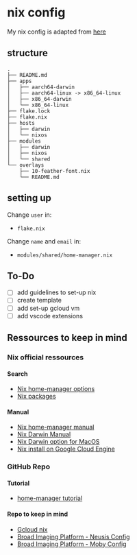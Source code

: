 # nix config

My nix config is adapted from [here](https://github.com/dustinlyons/nixos-config/tree/main)

## structure

```text
.
├── README.md
├── apps
│   ├── aarch64-darwin
│   ├── aarch64-linux -> x86_64-linux
│   ├── x86_64-darwin
│   └── x86_64-linux
├── flake.lock
├── flake.nix
├── hosts
│   ├── darwin
│   └── nixos
├── modules
│   ├── darwin
│   ├── nixos
│   └── shared
└── overlays
    ├── 10-feather-font.nix
    └── README.md
```

## setting up

Change `user` in:

+ `flake.nix`

Change `name` and `email` in:

+ `modules/shared/home-manager.nix`

## To-Do

+ [ ] add guidelines to set-up nix
+ [ ] create template
+ [ ] add set-up gcloud vm
+ [ ] add vscode extensions

## Ressources to keep in mind

### Nix official ressources

#### Search

+ [Nix home-manager options](https://home-manager-options.extranix.com/)
+ [Nix packages](https://search.nixos.org/packages)

#### Manual

+ [Nix home-manager manual](https://nix-community.github.io/home-manager/index.xhtml#sec-3rd-party-module-collections)
+ [Nix Darwin Manual](https://nix-darwin.github.io/nix-darwin/manual/)
+ [Nix Darwin option for MacOS](https://mynixos.com/nix-darwin/options)
+ [Nix install on Google Cloud Engine](https://nixos.wiki/wiki/Install_NixOS_on_GCE)

### GitHub Repo

#### Tutorial

+ [home-manager tutorial](https://github.com/Evertras/simple-homemanager)

#### Repo to keep in mind

+ [Gcloud nix](https://github.com/nicknovitski/gcloud-nix)
+ [Broad Imaging Platform - Neusis Config](https://github.com/leoank/neusis)
+ [Broad Imaging Platform - Moby Config](https://github.com/afermg/nix-configs)
